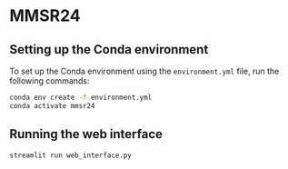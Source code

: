 # MMSR24

## Setting up the Conda environment
To set up the Conda environment using the `environment.yml` file, run the following commands:

```sh
conda env create -f environment.yml
conda activate mmsr24
```

## Running the web interface
```sh
streamlit run web_interface.py
```